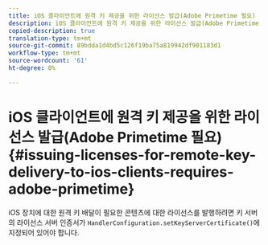 ```yaml
---
title: iOS 클라이언트에 원격 키 제공을 위한 라이선스 발급(Adobe Primetime 필요)
description: iOS 클라이언트에 원격 키 제공을 위한 라이선스 발급(Adobe Primetime 필요)
copied-description: true
translation-type: tm+mt
source-git-commit: 89bdda1d4bd5c126f19ba75a819942df901183d1
workflow-type: tm+mt
source-wordcount: '61'
ht-degree: 0%

---
```



# iOS 클라이언트에 원격 키 제공을 위한 라이선스 발급(Adobe Primetime 필요){#issuing-licenses-for-remote-key-delivery-to-ios-clients-requires-adobe-primetime}

iOS 장치에 대한 원격 키 배달이 필요한 콘텐츠에 대한 라이선스를 발행하려면 키 서버의 라이선스 서버 인증서가 `HandlerConfiguration.setKeyServerCertificate()`에 지정되어 있어야 합니다.
